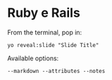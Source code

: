 
# Ruby e Rails

From the terminal, pop in:

  ```yo reveal:slide "Slide Title"```

Available options:

 ```--markdown --attributes --notes```
